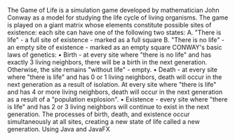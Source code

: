 The Game of Life is a simulation game developed by mathematician John Conway as a model for studying the life cycle of living organisms.
The game is played on a giant matrix whose elements constitute possible sites of existence: each site can have one of the following two states:
A. "There is life" - a full site of existence - marked as a full square
B. "There is no life" - an empty site of existence - marked as an empty square
CONWAY's basic laws of genetics:
• Birth - at every site where "there is no life" and has exactly 3 living neighbors, there will be a birth in the next generation. Otherwise, the site remains "without life" - empty.
• Death - at every site where "there is life" and has 0 or 1 living neighbors, death will occur in the next generation as a result of isolation. 
          At every site where "there is life" and has 4 or more living neighbors, death will occur in the next generation as a result of a "population explosion".
• Existence - every site where "there is life" and has 2 or 3 living neighbors will continue to exist in the next generation.
              The processes of birth, death, and existence occur simultaneously at all sites, creating a new state of life called a new generation.
Using Java and JavaFX
